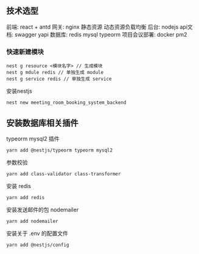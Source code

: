 ## 技术选型
前端: react + antd
网关: nginx 静态资源 动态资源负载均衡
后台: nodejs
api文档: swagger yapi
数据库: redis mysql typeorm
项目会议部署: docker pm2

### 快速新建模块
```JS
nest g resource <模块名字> // 生成模块
nest g mdule redis // 单独生成 module
nest g service redis // 单独生成 service
```

安装nestjs
```JS
nest new meeting_room_booking_system_backend
```

## 安装数据库相关插件
typeorm mysql2 插件
```JS
yarn add @nestjs/typeorm typeorm mysql2
```

参数校验
```JS
yarn add class-validator class-transformer
```

安装 redis
```JS
yarn add redis
```

安装发送邮件的包 nodemailer
```JS
yarn add nodemailer
```

安装关于 .env 的配置文件
```JS
yarn add @nestjs/config
```

